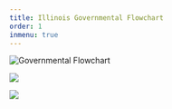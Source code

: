 ```yaml
---
title: Illinois Governmental Flowchart
order: 1
inmenu: true
---
```

![Governmental Flowchart](/img/flowchart.png)

![](/img/screen-shot-2018-11-20-at-9.11.32-pm.png)

![](/img/screen-shot-2018-11-20-at-9.18.00-pm.png)
